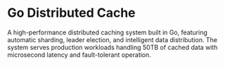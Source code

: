 # Go Distributed Cache

A high-performance distributed caching system built in Go, featuring automatic sharding, leader election, and intelligent data distribution. The system serves production workloads handling 50TB of cached data with microsecond latency and fault-tolerant operation.

<script type="application/json">
{
  "category": "programming infrastructure",
  "technologies": [
    "Go",
    "etcd",
    "gRPC",
    "Prometheus",
    "Docker",
    "Kubernetes",
    "consistent-hashing"
  ],
  "description": "A high-performance distributed caching system built in Go, featuring automatic sharding, leader election, and intelligent data distribution. The system serves production workloads handling 50TB of cached data with microsecond latency and fault-tolerant operation.",
  "features": [
    "Automatic data sharding across cluster nodes",
    "Leader election and consensus algorithms",
    "Consistent hashing for balanced data distribution",
    "Multi-level cache hierarchy (L1, L2, L3)",
    "Real-time cache analytics and monitoring",
    "Automatic failover and data replication",
    "TTL-based cache expiration policies",
    "Hot-spot detection and mitigation"
  ],
  "use_cases": [
    "Web application session storage",
    "Database query result caching",
    "Content delivery network (CDN) origins",
    "Real-time analytics data caching",
    "Microservices inter-service communication",
    "Gaming leaderboards and state management"
  ],
  "technical_details": "The distributed cache is implemented in Go, leveraging goroutines and channels for concurrent processing and efficient resource utilization. The sharding algorithm uses consistent hashing with virtual nodes to ensure balanced data distribution and minimize data movement during cluster changes. Leader election is implemented using the Raft consensus algorithm through etcd integration, ensuring strong consistency for cluster metadata. The cache supports multiple eviction policies including LRU, LFU, and TTL-based expiration with background cleanup processes. Data replication is configurable with support for synchronous and asynchronous replication modes to balance consistency and performance requirements. The networking layer uses gRPC for efficient binary communication between nodes with support for streaming and multiplexing. Memory management is optimized with object pooling and careful garbage collection tuning to minimize latency spikes. Hot-spot detection algorithms monitor access patterns and automatically redistribute frequently accessed data across multiple nodes. The system includes comprehensive monitoring with Prometheus metrics and supports distributed tracing for performance analysis. Deployment is facilitated through Docker containers and Kubernetes operators for automated scaling and management. Performance benchmarks show sub-millisecond latency for cache hits and linear scalability up to 100+ nodes.",
  "difficulty": "advanced",
  "tags": [
    "golang",
    "distributed-systems",
    "caching",
    "performance",
    "scalability",
    "infrastructure"
  ]
}
</script>
